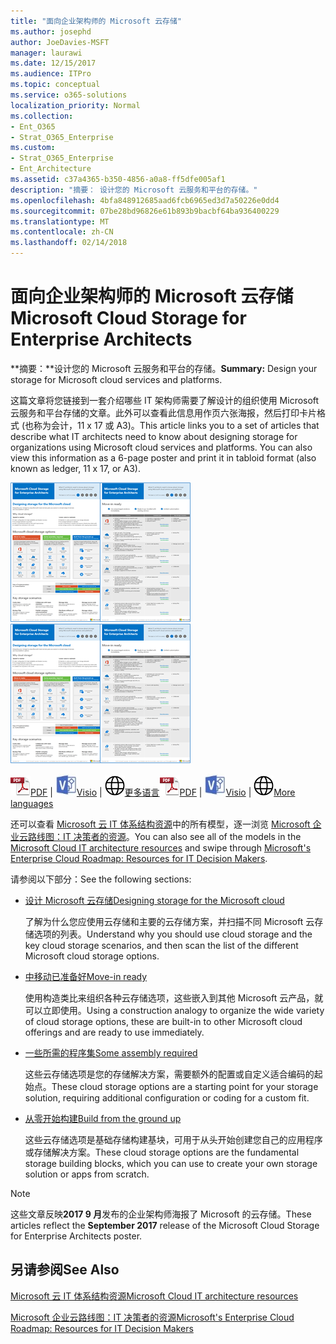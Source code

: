 ```yaml
---
title: "面向企业架构师的 Microsoft 云存储"
ms.author: josephd
author: JoeDavies-MSFT
manager: laurawi
ms.date: 12/15/2017
ms.audience: ITPro
ms.topic: conceptual
ms.service: o365-solutions
localization_priority: Normal
ms.collection:
- Ent_O365
- Strat_O365_Enterprise
ms.custom:
- Strat_O365_Enterprise
- Ent_Architecture
ms.assetid: c37a4365-b350-4856-a0a8-ff5dfe005af1
description: "摘要： 设计您的 Microsoft 云服务和平台的存储。"
ms.openlocfilehash: 4bfa848912685aad6fcb6965ed3d7a50226e0dd4
ms.sourcegitcommit: 07be28bd96826e61b893b9bacbf64ba936400229
ms.translationtype: MT
ms.contentlocale: zh-CN
ms.lasthandoff: 02/14/2018
---
```

# <a name="microsoft-cloud-storage-for-enterprise-architects"></a><span data-ttu-id="ffcf4-103">面向企业架构师的 Microsoft 云存储</span><span class="sxs-lookup"><span data-stu-id="ffcf4-103">Microsoft Cloud Storage for Enterprise Architects</span></span>

 <span data-ttu-id="ffcf4-104">**摘要：**设计您的 Microsoft 云服务和平台的存储。</span><span class="sxs-lookup"><span data-stu-id="ffcf4-104">**Summary:** Design your storage for Microsoft cloud services and platforms.</span></span>
  
<span data-ttu-id="ffcf4-p101">这篇文章将您链接到一套介绍哪些 IT 架构师需要了解设计的组织使用 Microsoft 云服务和平台存储的文章。此外可以查看此信息用作页六张海报，然后打印卡片格式 (也称为会计，11 x 17 或 A3)。</span><span class="sxs-lookup"><span data-stu-id="ffcf4-p101">This article links you to a set of articles that describe what IT architects need to know about designing storage for organizations using Microsoft cloud services and platforms. You can also view this information as a 6-page poster and print it in tabloid format (also known as ledger, 11 x 17, or A3).</span></span>
  
<span data-ttu-id="ffcf4-107">[![Microsoft 云存储模型的缩略图图像](images/0d4e2eb9-1109-4b3b-bf9e-2f3eff2e2cc4.png)  
](https://www.microsoft.com/download/details.aspx?id=49552)</span><span class="sxs-lookup"><span data-stu-id="ffcf4-107">[![Thumb image for Microsoft cloud storage model](images/0d4e2eb9-1109-4b3b-bf9e-2f3eff2e2cc4.png)  
](https://www.microsoft.com/download/details.aspx?id=49552)</span></span>
  
<span data-ttu-id="ffcf4-108">![PDF 文件](images/ITPro_Other_PDFicon.png)[PDF](https://go.microsoft.com/fwlink/p/?linkid=842079) | ![Visio 文件](images/ITPro_Other_VisioIcon.jpg)[Visio](https://go.microsoft.com/fwlink/p/?linkid=842080) | ![参阅包含其他语言版本的页面](images/e16c992d-b0f8-48ae-bf44-db7a9fcaab9e.png)[更多语言](https://www.microsoft.com/download/details.aspx?id=49552)</span><span class="sxs-lookup"><span data-stu-id="ffcf4-108">![PDF file](images/ITPro_Other_PDFicon.png)[PDF](https://go.microsoft.com/fwlink/p/?linkid=842079) | ![Visio file](images/ITPro_Other_VisioIcon.jpg)[Visio](https://go.microsoft.com/fwlink/p/?linkid=842080) | ![See a page with versions in additional languages](images/e16c992d-b0f8-48ae-bf44-db7a9fcaab9e.png)[More languages](https://www.microsoft.com/download/details.aspx?id=49552)</span></span>
  
<span data-ttu-id="ffcf4-109">还可以查看 [Microsoft 云 IT 体系结构资源](microsoft-cloud-it-architecture-resources.md)中的所有模型，逐一浏览 [Microsoft 企业云路线图：IT 决策者的资源](https://aka.ms/cloudarchitecture)。</span><span class="sxs-lookup"><span data-stu-id="ffcf4-109">You can also see all of the models in the [Microsoft Cloud IT architecture resources](microsoft-cloud-it-architecture-resources.md) and swipe through [Microsoft's Enterprise Cloud Roadmap: Resources for IT Decision Makers](https://aka.ms/cloudarchitecture).</span></span>
  
<span data-ttu-id="ffcf4-110">请参阅以下部分：</span><span class="sxs-lookup"><span data-stu-id="ffcf4-110">See the following sections:</span></span>
  
- [<span data-ttu-id="ffcf4-111">设计 Microsoft 云存储</span><span class="sxs-lookup"><span data-stu-id="ffcf4-111">Designing storage for the Microsoft cloud</span></span>](designing-storage-for-the-microsoft-cloud.md)
    
    <span data-ttu-id="ffcf4-112">了解为什么您应使用云存储和主要的云存储方案，并扫描不同 Microsoft 云存储选项的列表。</span><span class="sxs-lookup"><span data-stu-id="ffcf4-112">Understand why you should use cloud storage and the key cloud storage scenarios, and then scan the list of the different Microsoft cloud storage options.</span></span>
    
- [<span data-ttu-id="ffcf4-113">中移动已准备好</span><span class="sxs-lookup"><span data-stu-id="ffcf4-113">Move-in ready</span></span>](move-in-ready.md)
    
    <span data-ttu-id="ffcf4-114">使用构造类比来组织各种云存储选项，这些嵌入到其他 Microsoft 云产品，就可以立即使用。</span><span class="sxs-lookup"><span data-stu-id="ffcf4-114">Using a construction analogy to organize the wide variety of cloud storage options, these are built-in to other Microsoft cloud offerings and are ready to use immediately.</span></span>
    
- [<span data-ttu-id="ffcf4-115">一些所需的程序集</span><span class="sxs-lookup"><span data-stu-id="ffcf4-115">Some assembly required</span></span>](some-assembly-required.md)
    
    <span data-ttu-id="ffcf4-116">这些云存储选项是您的存储解决方案，需要额外的配置或自定义适合编码的起始点。</span><span class="sxs-lookup"><span data-stu-id="ffcf4-116">These cloud storage options are a starting point for your storage solution, requiring additional configuration or coding for a custom fit.</span></span>
    
- [<span data-ttu-id="ffcf4-117">从零开始构建</span><span class="sxs-lookup"><span data-stu-id="ffcf4-117">Build from the ground up</span></span>](build-from-the-ground-up.md)
    
    <span data-ttu-id="ffcf4-118">这些云存储选项是基础存储构建基块，可用于从头开始创建您自己的应用程序或存储解决方案。</span><span class="sxs-lookup"><span data-stu-id="ffcf4-118">These cloud storage options are the fundamental storage building blocks, which you can use to create your own storage solution or apps from scratch.</span></span>
    
> [!NOTE]
> <span data-ttu-id="ffcf4-119">这些文章反映**2017 9 月**发布的企业架构师海报了 Microsoft 的云存储。</span><span class="sxs-lookup"><span data-stu-id="ffcf4-119">These articles reflect the **September 2017** release of the Microsoft Cloud Storage for Enterprise Architects poster.</span></span>
  
## <a name="see-also"></a><span data-ttu-id="ffcf4-120">另请参阅</span><span class="sxs-lookup"><span data-stu-id="ffcf4-120">See Also</span></span>

[<span data-ttu-id="ffcf4-121">Microsoft 云 IT 体系结构资源</span><span class="sxs-lookup"><span data-stu-id="ffcf4-121">Microsoft Cloud IT architecture resources</span></span>](microsoft-cloud-it-architecture-resources.md)

[<span data-ttu-id="ffcf4-122">Microsoft 企业云路线图：IT 决策者的资源</span><span class="sxs-lookup"><span data-stu-id="ffcf4-122">Microsoft's Enterprise Cloud Roadmap: Resources for IT Decision Makers</span></span>](https://sway.com/FJ2xsyWtkJc2taRD)



